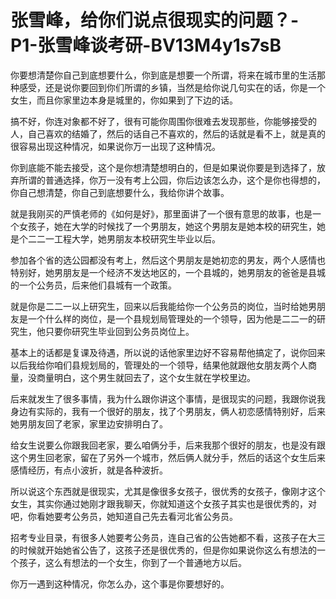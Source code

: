 # 张雪峰，给你们说点很现实的问题？-P1-张雪峰谈考研-BV13M4y1s7sB

你要想清楚你自己到底想要什么，你到底是想要一个所谓，将来在城市里的生活那种感受，还是说你要回到你们所谓的乡镇，当然是给你说几句实在的话，你是一个女生，而且你家里边本身是城里的，你如果到了下边的话。

搞不好，你连对象都不好了，很有可能你周围你很难去发现那些，你能够接受的人，自己喜欢的结婚了，然后的话自己不喜欢的，然后的话就是看不上，就是真的很容易出现这种情况，如果说你万一出现了这种情况。

你到底能不能去接受，这个是你想清楚想明白的，但是如果说你要是到选择了，放弃所谓的普通选择，你万一没有考上公园，你后边该怎么办，这个是你也得想的，你自己想清楚，你自己到底想要什么，我给你讲个故事。

就是我刚买的严慎老师的《如何是好》，那里面讲了一个很有意思的故事，也是一个女孩子，她在大学的时候找了一个男朋友，她这个男朋友是她本校的研究生，她是个二二一工程大学，她男朋友本校研究生毕业以后。

参加各个省的选公园都没有考上，然后这个男朋友是她初恋的男友，两个人感情也特别好，她男朋友是一个经济不发达地区的，一个县城的，她男朋友的爸爸是县城的一个公务员，后来他们县城有一个政策。

就是你是二二一以上研究生，回来以后我能给你一个公务员的岗位，当时给她男朋友是一个什么样的岗位，是一个县规划局管理处的一个领导，因为他是二二一的研究生，他只要你研究生毕业回到公务员岗位上。

基本上的话都是复课及待遇，所以说的话他家里边好不容易帮他搞定了，说你回来以后我给你咱们县规划局的，管理处的一个领导，结果他就跟他女朋友两个人商量，没商量明白，这个男生就回去了，这个女生就在学校里边。

后来就发生了很多事情，我为什么跟你讲这个事情，是很现实的问题，我跟你说我身边有实际的，我有一个很好的朋友，找了个男朋友，俩人初恋感情特别好，后来她男朋友回了老家，家里边安排明白了。

给女生说要么你跟我回老家，要么咱俩分手，后来我那个很好的朋友，也是没有跟这个男生回老家，留在了另外一个城市，然后俩人就分手，然后的话这个女生后来感情经历，有点小波折，就是各种波折。

所以说这个东西就是很现实，尤其是像很多女孩子，很优秀的女孩子，像刚才这个女生，其实你通过她刚才跟我聊天，你就知道这个女孩子其实也是很优秀的，对吧，你看她要考公务员，她知道自己先去看河北省公务员。

招考专业目录，有很多人她要考公务员，连自己省的公告她都不看，这孩子在大三的时候就开始她省公告了，这孩子还是很优秀的，但是你如果说你这么有想法的一个孩子，这么有想法的一个女生，你到了一个普通地方以后。

你万一遇到这种情况，你怎么办，这个事是你要想好的。